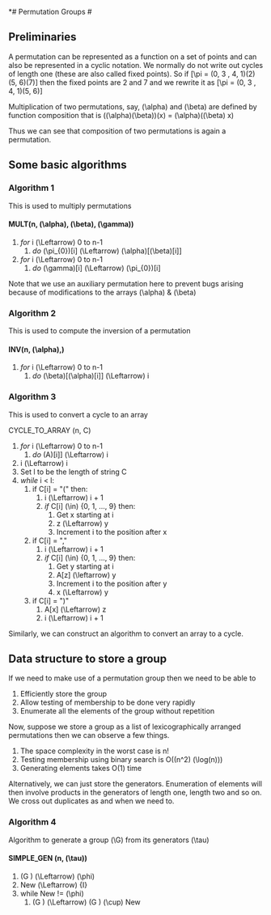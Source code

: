 *# Permutation Groups #

## Preliminaries ##
A permutation can be represented as a function on a set of points and can also be represented in a cyclic notation. We normally do not write out cycles of length one (these are also called fixed points).
So if \[\pi = (0, 3 , 4, 1)(2)(5, 6)(7)\] then the fixed points are 2 and 7 and we rewrite it as
\[\pi = (0, 3 , 4, 1)(5, 6)\]

Multiplication of two permutations, say, \(\alpha\) and \(\beta\) are defined by function composition that is
(\(\alpha\)\(\beta\))(x) = \(\alpha\)(\(\beta\) x)

Thus we can see that composition of two permutations is again a permutation.

## Some basic algorithms ##

### Algorithm 1 ###
This is used to multiply permutations

#### MULT(n, \(\alpha\), \(\beta\), \(\gamma\)) ####

1. *for* i \(\Leftarrow\) 0 to n-1
    1. *do* \(\pi_{0}\)[i] \(\Leftarrow\) \(\alpha\)[\(\beta\)[i]]
2. *for* i \(\Leftarrow\) 0 to n-1
    1. *do* \(\gamma\)[i] \(\Leftarrow\) \(\pi_{0}\)[i]

Note that we use an auxiliary permutation here to prevent bugs arising because of modifications to the arrays \(\alpha\) & \(\beta\)

### Algorithm 2 ###
This is used to compute the inversion of a permutation

#### INV(n, \(\alpha\),) ####

1. *for* i \(\Leftarrow\) 0 to n-1
    1. *do* \(\beta\)[\(\alpha\)[i]] \(\Leftarrow\) i

### Algorithm 3 ###
This is used to convert a cycle to an array

CYCLE_TO_ARRAY (n, C)

1. *for* i \(\Leftarrow\) 0 to n-1
    1. *do* \(A\)[i]] \(\Leftarrow\) i
2. i \(\Leftarrow\) i
3. Set l to be the length of string C
4. *while* i < l: 
    1. if C[i] = "(" then:
        1. i \(\Leftarrow\) i + 1
        2. *if* C[i] \(\in\) {0, 1, ..., 9} then:
           1. Get x starting at i
           2. z \(\Leftarrow\) y
           3. Increment i to the position after x
    2. if C[i] = ","
        1. i \(\Leftarrow\) i + 1
        2. *if* C[i] \(\in\) {0, 1, ..., 9} then:
           1. Get y starting at i
           2. A[z] \(\leftarrow\) y 
           3. Increment i to the position after y
           4. x \(\Leftarrow\) y
    3. if C[i] = ")"
        1. A[x] \(\Leftarrow\) z
        2. i \(\Leftarrow\) i + 1

Similarly, we can construct an algorithm to convert an array to a cycle.

## Data structure to store a group ##

If we need to make use of a permutation group then we need to be able to
1. Efficiently store the group
2. Allow testing of membership to be done very rapidly
3. Enumerate all the elements of the group without repetition

Now, suppose we store a group as a list of lexicographically arranged permutations then we can observe a few things.

1. The space complexity in the worst case is n!
2. Testing membership using binary search is O(\(n^2\) \(\log(n)\))
3. Generating elements takes O(1) time

Alternatively, we can just store the generators. Enumeration of elements will then involve products in the generators of length one, length two and so on. We cross out duplicates as and when we need to.

### Algorithm 4 ###
Algorithm to generate a group \(\G\) from its generators \(\tau\)

#### SIMPLE_GEN (n, \(\tau\)) ####
1. \(G \) \(\Leftarrow\) \(\phi\)
2. New \(\Leftarrow\) {I}
3. while New != \(\phi\)
    1. \(G \) \(\Leftarrow\) \(G \) \(\cup\) New